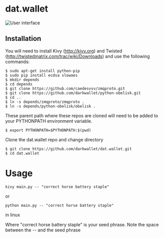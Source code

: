 # dat.wallet

![User interface](http://images.weserv.nl/?url=i.imgur.com/I39zPfW.png&fnr)

## Installation
You will need to install Kivy (http://kivy.org) and Twisted (http://twistedmatrix.com/trac/wiki/Downloads) and use the following commands:

    $ sudo apt-get install python-pip
    $ sudo pip install ecdsa slowaes
    $ mkdir depends
    $ cd depends
    $ git clone https://github.com/caedesvvv/zmqproto.git
    $ git clone https://github.com/darkwallet/python-obelisk.git
    $ cd ..
    $ ln -s depends/zmqproto/zmqproto .
    $ ln -s depends/python-obelisk/obelisk .

These parent path where these repos are cloned will need to be added to
your PYTHONPATH environment variable.

    $ export PYTHONPATH=$PYTHONPATH:$(pwd)

Clone the dat.wallet repo and change directory

    $ git clone https://github.com/darkwallet/dat.wallet.git
    $ cd dat.wallet

# Usage
    kivy main.py -- "correct horse battery staple"

or

    python main.py -- "correct horse battery staple"
in linux

Where "correct horse battery staple" is your seed phrase. Note the space between the -- and the seed phrase
